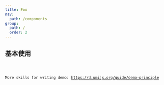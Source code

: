 ```yaml
---
title: Foo
nav:
  path: /components
group:
  path: /
  order: 2
---
```


<!-- TODO:示例，后续会干掉 -->

## 基本使用

<!-- ```tsx
import React from 'react';
import { Foo } from 'cving';

export default () => <Foo title="First Demo" />;
``` -->
<code src="./demos/Foo.tsx">

More skills for writing demo: https://d.umijs.org/guide/demo-principle

